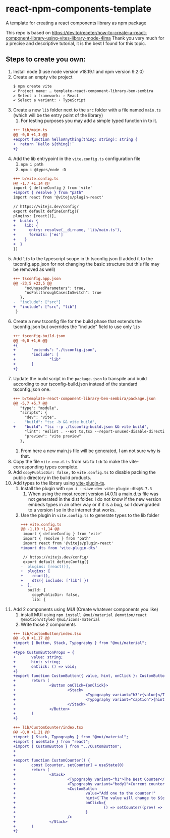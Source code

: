 # react-npm-components-template
A template for creating a react components library as npm package

This repo is based on https://dev.to/receter/how-to-create-a-react-component-library-using-vites-library-mode-4lma
Thank you very much for a precise and descriptive tutorial, it is the best I found for this topic.

## Steps to create you own:
1. Install node (I use node version v18.19.1 and npm version 9.2.0)
1. Create an empty vite project
	```bash
	$ npm create vite
	✔ Project name: … template-react-component-library-ben-sembira
	✔ Select a framework: › React
	✔ Select a variant: › TypeScript
	```
1. Create a new `lib` folder next to the `src` folder with a file named `main.ts` (which will be the entry point of the library)
	1. For testing purposes you may add a simple typed function in to it.
	```diff
	+++ lib/main.ts
	@@ -0,0 +1,3 @@
	+export function helloAnything(thing: string): string {
	+  return `Hello ${thing}!`
	+}
	```
1. Add the lib entrypoint in the `vite.config.ts` configuration file
	1. `npm i path`
	1. `npm i @types/node -D`
	```diff
	+++ b/vite.config.ts
	@@ -1,7 +1,14 @@
	import { defineConfig } from 'vite'
	+import { resolve } from "path"
	import react from '@vitejs/plugin-react'
	
	// https://vitejs.dev/config/
	export default defineConfig({
	plugins: [react()],
	+  build: {
	+    lib: {
	+      entry: resolve(__dirname, 'lib/main.ts'),
	+      formats: ['es']
	+    }
	+  }
	})
	```
1. Add `lib` to the typescript scope in th tsconfig.json (I added it to the tsconfig.app.json for not changing the basic structure but this file may be removed as well)
	```diff
	+++ tsconfig.app.json
	@@ -23,5 +23,5 @@
	     "noUnusedParameters": true,
	     "noFallthroughCasesInSwitch": true
	   },
	-  "include": ["src"]
	+  "include": ["src", "lib"]
	 }
	```
1. Create a new tsconfig file for the build phase that extends the tsconfig.json but overrides the "include" field to use only `lib`
	```diff
	+++ tsconfig-build.json
	@@ -0,0 +1,6 @@
	+{
	+       "extends": "./tsconfig.json",
	+       "include": [
	+               "lib"
	+       ]
	+}
	```
1. Update the build script in the `package.json` to transpile and build according to our tsconfig-build.json instead of the standard tsconfig.json one.
	```diff
	+++ b/template-react-component-library-ben-sembira/package.json
	@@ -5,7 +5,7 @@
	   "type": "module",
	   "scripts": {
	     "dev": "vite",
	-    "build": "tsc -b && vite build",
	+    "build": "tsc --p ./tsconfig-build.json && vite build",
	     "lint": "eslint . --ext ts,tsx --report-unused-disable-directives --max-warnings 0",
	     "preview": "vite preview"
	   },
	```
	1. From here a new main.js file will be generated, I am not sure why is that.
1. Copy the file `vite-env.d.ts` from src to `lib` to make the vite-corresponding types complete.
1. Add `copyPublicDir: false,` to `vite.config.ts` to disable packing the public directory in the build products.
1. Add types to the library using [vite-plugin-ts](https://github.com/qmhc/vite-plugin-dts).
	1. Install the plugin with `npm i --save-dev vite-plugin-dts@3.7.3`
		1. When using the most recent version (4.0.1) a main.d.ts file was not generated in the dist folder. I do not know if the new version embeds types in an other way or if it is a bug, so I downgraded to a version I so in the internet that works.
	1. Use the plugin in `vite.config.ts` to generate types to the lib folder
		```diff
		+++ vite.config.ts
		@@ -1,10 +1,14 @@
		 import { defineConfig } from 'vite'
		 import { resolve } from "path"
		 import react from '@vitejs/plugin-react'
		+import dts from 'vite-plugin-dts'

		 // https://vitejs.dev/config/
		 export default defineConfig({
		-  plugins: [react()],
		+  plugins: [
		+    react(),
		+    dts({ include: ['lib'] })
		+  ],
		   build: {
		     copyPublicDir: false,
		     lib: {
		```
1. Add 2 components using MUI (Create whatever components you like)
	1. install MUI using `npm install @mui/material @emotion/react @emotion/styled @mui/icons-material`
	1. Write those 2 components
	```diff
	+++ lib/CustomButton/index.tsx
	@@ -0,0 +1,17 @@
	+import { Button, Stack, Typography } from "@mui/material";
	+
	+type CustomButtonProps = {
	+       value: string;
	+       hint: string;
	+       onClick: () => void;
	+}
	+export function CustomButton({ value, hint, onClick }: CustomButtonProps) {
	+       return (
	+               <Button onClick={onClick}>
	+                       <Stack>
	+                               <Typography variant="h3">{value}</Typography>
	+                               <Typography variant="caption">{hint}</Typography>
	+                       </Stack>
	+               </Button>
	+       )
	+}

	+++ lib/CustomCounter/index.tsx
	@@ -0,0 +1,21 @@
	+import { Stack, Typography } from "@mui/material";
	+import { useState } from "react";
	+import { CustomButton } from "../CustomButton";
	+
	+
	+export function CustomCounter() {
	+       const [counter, setCounter] = useState(0)
	+       return (
	+               <Stack>
	+                       <Typography variant="h1">The Best Counter</Typography>
	+                       <Typography variant="body1">Current counter value: {counter}</Typography>
	+                       <CustomButton
	+                               value="Add one to the counter!"
	+                               hint={`The value will change to ${counter + 1}`}
	+                               onClick={
	+                                       () => setCounter((prev) => prev + 1)
	+                               }
	+                       />
	+               </Stack>
	+       )
	+}
	```

